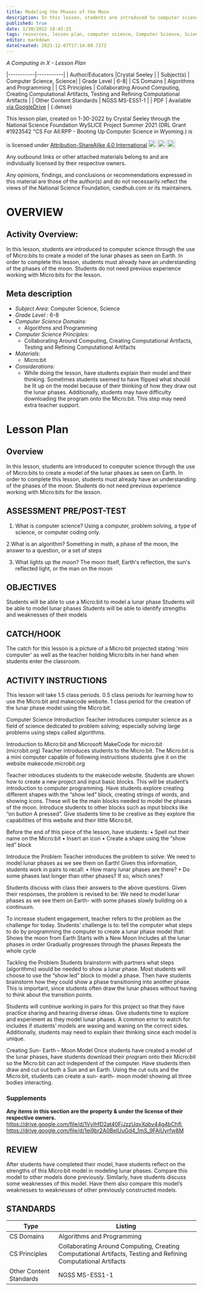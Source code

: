 ```yaml
---
title: Modeling the Phases of the Moon
description: In this lesson, students are introduced to computer science through the use of Micro:bits to create a model of the lunar phases as seen on Earth. In order to complete this lesson, students must already have an understanding of the phases of the moon. Students do not need previous experience working with Micro:bits for the lesson.
published: true
date: 1/30/2022 18:45:25
tags: resources, lesson plan, computer science, Computer Science, Science 
editor: markdown
dateCreated: 2023-12-07T17:14:09.717Z
---
```

*A Computing in X - Lesson Plan*

|-----------|-----------|
| Author/Educators |Crystal Seeley |
| Subject(s) | Computer Science, Science|
| Grade Level | 6-8|
| CS Domains | Algorithms and Programming |
| CS Principles | Collaborating Around Computing, Creating Computational Artifacts, Testing and Refining Computational Artifacts |
| Other Content Standards | NGSS MS-ESS1-1 | 
| PDF | Available [via GoogleDrive](https://drive.google.com/open?id=1Kyw1oXT3jm5sRfX-lVrzJN3ZinEQgiOw) |
{.dense}






This lesson plan, created on 1-30-2022 by Crystal Seeley through the National Science Foundation WySLICE Project Summer 2021 (DRL Grant #1923542 "CS For All:RPP - Booting Up Computer Science in Wyoming.) is  <p xmlns:cc="http://creativecommons.org/ns#" >  is licensed under <a href="http://creativecommons.org/licenses/by-sa/4.0/?ref=chooser-v1" target="_blank" rel="license noopener noreferrer" style="display:inline-block;">Attribution-ShareAlike 4.0 International<img style="height:22px!important;margin-left:3px;vertical-align:text-bottom;" src="https://mirrors.creativecommons.org/presskit/icons/cc.svg?ref=chooser-v1"><img style="height:22px!important;margin-left:3px;vertical-align:text-bottom;" src="https://mirrors.creativecommons.org/presskit/icons/by.svg?ref=chooser-v1"><img style="height:22px!important;margin-left:3px;vertical-align:text-bottom;" src="https://mirrors.creativecommons.org/presskit/icons/sa.svg?ref=chooser-v1"></a></p>


Any outbound links or other attached materials belong to and are individually licensed by their respective owners. 


Any opinions, findings, and conclusions or recommendations expressed in this material are those of the author(s) and do not necessarily reflect the views of the National Science Foundation, cxedhub.com or its maintainers.


# OVERVIEW
## Activity Overview:  
In this lesson, students are introduced to computer science through the use of Micro:bits to create a model of the lunar phases as seen on Earth. In order to complete this lesson, students must already have an understanding of the phases of the moon. Students do not need previous experience working with Micro:bits for the lesson.
## Meta description
+ *Subject Area:* Computer Science, Science 
+ *Grade Level :* 6-8 
+ *Computer Science Domains:*
   + Algorithms and Programming
+ *Computer Science Principles:*
   + Collaborating Around Computing, Creating Computational Artifacts, Testing and Refining Computational Artifacts
+ *Materials:* 
   + Micro:bit
+ *Considerations:*
   + While doing the lesson, have students explain their model and their thinking. Sometimes students seemed to have flipped what should be lit up on the model because of their thinking of how they draw out the lunar phases. Additionally, students may have difficulty downloading the program onto the Micro:bit. This step may need extra teacher support.


# Lesson Plan
## Overview
In this lesson, students are introduced to computer science through the use of Micro:bits to create a model of the lunar phases as seen on Earth. In order to complete this lesson, students must already have an understanding of the phases of the moon. Students do not need previous experience working with Micro:bits for the lesson.
## ASSESSMENT PRE/POST-TEST
1. What is computer science?
 Using a computer, problem solving, a type of science, or computer coding only. 


2.What is an algorithm?
Something in math, a phase of the moon, the answer to a question, or a set of steps


3. What lights up the moon?
The moon itself, Earth's reflection, the sun's reflected light, or the man on the moon
## OBJECTIVES
Students will be able to use a Micro:bit to model a lunar phase
Students will be able to model lunar phases 
Students will be able to identify strengths and weaknesses of their models


## CATCH/HOOK
The catch for this lesson is a picture of a Micro:bit projected stating 'mini computer' as well as the teacher holding Micro:bits in her hand when students enter the classroom.


## ACTIVITY INSTRUCTIONS
This lesson will take 1.5 class periods. 0.5 class periods for learning how to use the Micro:bit and makecode website. 1 class period for the creation of the lunar phase model using the Micro:bit. 


Computer Science Introduction
Teacher introduces computer science as a field of science dedicated to problem solving; especially solving large problems using steps called algorithms. 


Introduction to Micro:bit and Microsoft MakeCode for micro:bit (microbit.org)
Teacher introduces students to the Micro:bit. The Micro:bit is a mini computer capable of following instructions students give it on the website makecode.microbit.org


Teacher introduces students to the makecode website. Students are shown how to create a new project and input basic blocks. This will be student’s introduction to computer programming. Have students explore creating different shapes with the “show led” block, creating strings of words, and showing icons. These will be the main blocks needed to model the phases of the moon. Introduce students to other blocks such as input blocks like “on button A pressed”. Give students time to be creative as they explore the capabilities of this website and their little Micro:bit. 


Before the end of this piece of the lesson, have students:
•        Spell out their name on the Micro:bit
•        Insert an icon
•        Create a shape using the “show led” block


Introduce the Problem
Teacher introduces the problem to solve: We need to model lunar phases as we see them on Earth! Given this information, students work in pairs to recall:
•        How many lunar phases are there?
•        Do some phases last longer than other phases? If so, which ones?


Students discuss with class their answers to the above questions. Given their responses, the problem is revised to be: We need to model lunar phases as we see them on Earth- with some phases slowly building on a continuum.


To increase student engagement, teacher refers to the problem as the challenge for today. Students’ challenge is to: tell the computer what steps to do by programming the computer to create a lunar phase model that:
        Shows the moon from Earth
        Starts with a New Moon
        Includes all the lunar phases in order
        Gradually progresses through the phases
        Repeats the whole cycle


Tackling the Problem
Students brainstorm with partners what steps (algorithms) would be needed to show a lunar phase. Most students will choose to use the “show led” block to model a phase. Then have students brainstorm how they could show a phase transitioning into another phase. This is important, since students often draw the lunar phases without having to think about the transition points. 


Students will continue working in pairs for this project so that they have practice sharing and hearing diverse ideas. Give students time to explore and experiment as they model lunar phases. A common error to watch for includes if students’ models are waxing and waning on the correct sides. Additionally, students may need to explain their thinking since each model is unique.


Creating Sun- Earth – Moon Model
Once students have created a model of the lunar phases, have students download their program onto their Micro:bit so the Micro:bit can act independent of the computer. Have students then draw and cut out both a Sun and an Earth. Using the cut outs and the Micro:bit, students can create a sun- earth- moon model showing all three bodies interacting.


### Supplements
**Any items in this section are the property & under the license of their respective owners.**
https://drive.google.com/file/d/1VyIhfD2at40FiJzzUqvXqbv44g4bChfI, https://drive.google.com/file/d/1ei9br2A0BeIUuGd4_1mS_9FAlUvrfw8M




## REVIEW
After students have completed their model, have students reflect on the strengths of this Micro:bit model in modeling lunar phases. Compare this model to other models done previously. Similarly, have students discuss some weaknesses of this model. Have them also compare this model’s weaknesses to weaknesses of other previously constructed models.
## STANDARDS        
| Type | Listing | 
|-----------|-----------|
| CS Domains  | Algorithms and Programming|
| CS Principles   | Collaborating Around Computing, Creating Computational Artifacts, Testing and Refining Computational Artifacts|
| Other Content Standards | NGSS MS-ESS1-1  |
